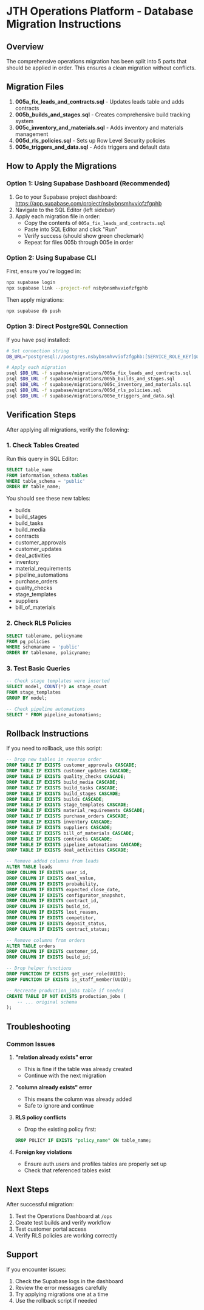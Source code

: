 # JTH Operations Platform - Database Migration Instructions

## Overview
The comprehensive operations migration has been split into 5 parts that should be applied in order. This ensures a clean migration without conflicts.

## Migration Files

1. **005a_fix_leads_and_contracts.sql** - Updates leads table and adds contracts
2. **005b_builds_and_stages.sql** - Creates comprehensive build tracking system
3. **005c_inventory_and_materials.sql** - Adds inventory and materials management
4. **005d_rls_policies.sql** - Sets up Row Level Security policies
5. **005e_triggers_and_data.sql** - Adds triggers and default data

## How to Apply the Migrations

### Option 1: Using Supabase Dashboard (Recommended)

1. Go to your Supabase project dashboard: https://app.supabase.com/project/nsbybnsmhvviofzfgphb
2. Navigate to the SQL Editor (left sidebar)
3. Apply each migration file in order:
   - Copy the contents of `005a_fix_leads_and_contracts.sql`
   - Paste into SQL Editor and click "Run"
   - Verify success (should show green checkmark)
   - Repeat for files 005b through 005e in order

### Option 2: Using Supabase CLI

First, ensure you're logged in:
```bash
npx supabase login
npx supabase link --project-ref nsbybnsmhvviofzfgphb
```

Then apply migrations:
```bash
npx supabase db push
```

### Option 3: Direct PostgreSQL Connection

If you have psql installed:
```bash
# Set connection string
DB_URL="postgresql://postgres.nsbybnsmhvviofzfgphb:[SERVICE_ROLE_KEY]@aws-0-us-east-1.pooler.supabase.com:6543/postgres"

# Apply each migration
psql $DB_URL -f supabase/migrations/005a_fix_leads_and_contracts.sql
psql $DB_URL -f supabase/migrations/005b_builds_and_stages.sql
psql $DB_URL -f supabase/migrations/005c_inventory_and_materials.sql
psql $DB_URL -f supabase/migrations/005d_rls_policies.sql
psql $DB_URL -f supabase/migrations/005e_triggers_and_data.sql
```

## Verification Steps

After applying all migrations, verify the following:

### 1. Check Tables Created
Run this query in SQL Editor:
```sql
SELECT table_name 
FROM information_schema.tables 
WHERE table_schema = 'public' 
ORDER BY table_name;
```

You should see these new tables:
- builds
- build_stages
- build_tasks
- build_media
- contracts
- customer_approvals
- customer_updates
- deal_activities
- inventory
- material_requirements
- pipeline_automations
- purchase_orders
- quality_checks
- stage_templates
- suppliers
- bill_of_materials

### 2. Check RLS Policies
```sql
SELECT tablename, policyname 
FROM pg_policies 
WHERE schemaname = 'public'
ORDER BY tablename, policyname;
```

### 3. Test Basic Queries
```sql
-- Check stage templates were inserted
SELECT model, COUNT(*) as stage_count 
FROM stage_templates 
GROUP BY model;

-- Check pipeline automations
SELECT * FROM pipeline_automations;
```

## Rollback Instructions

If you need to rollback, use this script:
```sql
-- Drop new tables in reverse order
DROP TABLE IF EXISTS customer_approvals CASCADE;
DROP TABLE IF EXISTS customer_updates CASCADE;
DROP TABLE IF EXISTS quality_checks CASCADE;
DROP TABLE IF EXISTS build_media CASCADE;
DROP TABLE IF EXISTS build_tasks CASCADE;
DROP TABLE IF EXISTS build_stages CASCADE;
DROP TABLE IF EXISTS builds CASCADE;
DROP TABLE IF EXISTS stage_templates CASCADE;
DROP TABLE IF EXISTS material_requirements CASCADE;
DROP TABLE IF EXISTS purchase_orders CASCADE;
DROP TABLE IF EXISTS inventory CASCADE;
DROP TABLE IF EXISTS suppliers CASCADE;
DROP TABLE IF EXISTS bill_of_materials CASCADE;
DROP TABLE IF EXISTS contracts CASCADE;
DROP TABLE IF EXISTS pipeline_automations CASCADE;
DROP TABLE IF EXISTS deal_activities CASCADE;

-- Remove added columns from leads
ALTER TABLE leads 
DROP COLUMN IF EXISTS user_id,
DROP COLUMN IF EXISTS deal_value,
DROP COLUMN IF EXISTS probability,
DROP COLUMN IF EXISTS expected_close_date,
DROP COLUMN IF EXISTS configurator_snapshot,
DROP COLUMN IF EXISTS contract_id,
DROP COLUMN IF EXISTS build_id,
DROP COLUMN IF EXISTS lost_reason,
DROP COLUMN IF EXISTS competitor,
DROP COLUMN IF EXISTS deposit_status,
DROP COLUMN IF EXISTS contract_status;

-- Remove columns from orders
ALTER TABLE orders
DROP COLUMN IF EXISTS customer_id,
DROP COLUMN IF EXISTS build_id;

-- Drop helper functions
DROP FUNCTION IF EXISTS get_user_role(UUID);
DROP FUNCTION IF EXISTS is_staff_member(UUID);

-- Recreate production_jobs table if needed
CREATE TABLE IF NOT EXISTS production_jobs (
    -- ... original schema
);
```

## Troubleshooting

### Common Issues

1. **"relation already exists" error**
   - This is fine if the table was already created
   - Continue with the next migration

2. **"column already exists" error**
   - This means the column was already added
   - Safe to ignore and continue

3. **RLS policy conflicts**
   - Drop the existing policy first:
   ```sql
   DROP POLICY IF EXISTS "policy_name" ON table_name;
   ```

4. **Foreign key violations**
   - Ensure auth.users and profiles tables are properly set up
   - Check that referenced tables exist

## Next Steps

After successful migration:

1. Test the Operations Dashboard at `/ops`
2. Create test builds and verify workflow
3. Test customer portal access
4. Verify RLS policies are working correctly

## Support

If you encounter issues:
1. Check the Supabase logs in the dashboard
2. Review the error messages carefully
3. Try applying migrations one at a time
4. Use the rollback script if needed